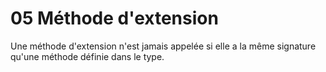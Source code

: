 # 05 Méthode d'extension

Une méthode d'extension n'est jamais appelée si elle a la même signature qu'une méthode définie dans le type.